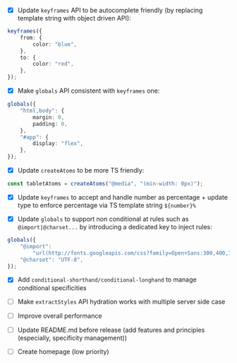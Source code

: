 -   [x] Update `keyframes` API to be autocomplete friendly (by replacing template string with object driven API):

```ts
keyframes({
	from: {
		color: "blue",
	},
	to: {
		color: "red",
	},
});
```

-   [x] Make `globals` API consistent with `keyframes` one:

```ts
globals({
	"html,body": {
		margin: 0,
		padding: 0,
	},
	"#app": {
		display: "flex",
	},
});
```

-   [x] Update `createAtoms` to be more TS friendly:

```ts
const tabletAtoms = createAtoms("@media", "(min-width: 0px)");
```

-   [x] Update `keyframes` to accept and handle number as percentage + update type to enforce percentage via TS template string `${number}%`

-   [x] Update `globals` to support non conditional at rules such as `@import|@charset...` by introducing a dedicated key to inject rules:

```ts
globals({
	"@import":
		"url(http://fonts.googleapis.com/css?family=Open+Sans:300,400,700)",
	"@charset": "UTF-8",
});
```

-   [x] Add `conditional-shorthand/conditional-longhand` to manage conditional specificities

-   [ ] Make `extractStyles` API hydration works with multiple server side case

-   [ ] Improve overall performance

-   [ ] Update README.md before release (add features and principles (especially, specificity management))

-   [ ] Create homepage (low priority)
